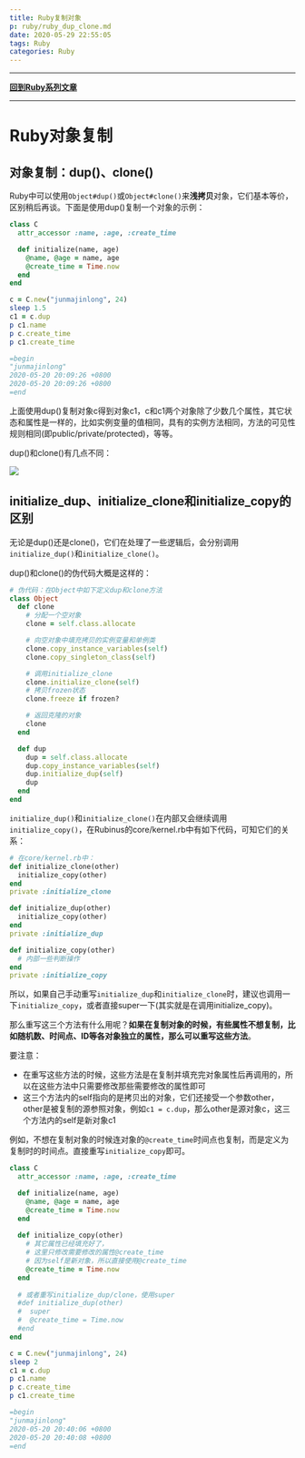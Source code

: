 ```yaml
---
title: Ruby复制对象
p: ruby/ruby_dup_clone.md
date: 2020-05-29 22:55:05
tags: Ruby
categories: Ruby
---
```


------

**[回到Ruby系列文章](/ruby/index/)**

------

# Ruby对象复制

## 对象复制：dup()、clone()

Ruby中可以使用`Object#dup()`或`Object#clone()`来**浅拷贝**对象，它们基本等价，区别稍后再谈。下面是使用dup()复制一个对象的示例：

```ruby
class C
  attr_accessor :name, :age, :create_time

  def initialize(name, age)
    @name, @age = name, age
    @create_time = Time.now
  end
end

c = C.new("junmajinlong", 24)
sleep 1.5
c1 = c.dup
p c1.name
p c.create_time
p c1.create_time

=begin
"junmajinlong"
2020-05-20 20:09:26 +0800
2020-05-20 20:09:26 +0800
=end
```

上面使用dup()复制对象c得到对象c1，c和c1两个对象除了少数几个属性，其它状态和属性是一样的，比如实例变量的值相同，具有的实例方法相同，方法的可见性规则相同(即public/private/protected)，等等。

dup()和clone()有几点不同：  

![](/img/ruby/1590842985513.png)

## initialize_dup、initialize_clone和initialize_copy的区别

无论是dup()还是clone()，它们在处理了一些逻辑后，会分别调用`initialize_dup()`和`initialize_clone()`。

dup()和clone()的伪代码大概是这样的：

```ruby
# 伪代码：在Object中如下定义dup和clone方法
class Object
  def clone
    # 分配一个空对象
    clone = self.class.allocate

    # 向空对象中填充拷贝的实例变量和单例类
    clone.copy_instance_variables(self)
    clone.copy_singleton_class(self)

    # 调用initialize_clone
    clone.initialize_clone(self)
    # 拷贝frozen状态
    clone.freeze if frozen?

    # 返回克隆的对象
    clone
  end

  def dup
    dup = self.class.allocate
    dup.copy_instance_variables(self)
    dup.initialize_dup(self)
    dup
  end
end
```

`initialize_dup()`和`initialize_clone()`在内部又会继续调用`initialize_copy()`，在Rubinus的core/kernel.rb中有如下代码，可知它们的关系：

```ruby
# 在core/kernel.rb中：
def initialize_clone(other)
  initialize_copy(other)
end
private :initialize_clone

def initialize_dup(other)
  initialize_copy(other)
end
private :initialize_dup

def initialize_copy(other)
  # 内部一些判断操作
end
private :initialize_copy
```

所以，如果自己手动重写`initialize_dup`和`initialize_clone`时，建议也调用一下`initialize_copy`，或者直接super一下(其实就是在调用initialize_copy)。

那么重写这三个方法有什么用呢？**如果在复制对象的时候，有些属性不想复制，比如随机数、时间点、ID等各对象独立的属性，那么可以重写这些方法**。

要注意：  

- 在重写这些方法的时候，这些方法是在复制并填充完对象属性后再调用的，所以在这些方法中只需要修改那些需要修改的属性即可  
- 这三个方法内的self指向的是拷贝出的对象，它们还接受一个参数other，other是被复制的源参照对象，例如`c1 = c.dup`，那么other是源对象c，这三个方法内的self是新对象c1  

例如，不想在复制对象的时候连对象的`@create_time`时间点也复制，而是定义为复制时的时间点。直接重写`initialize_copy`即可。

```ruby
class C
  attr_accessor :name, :age, :create_time

  def initialize(name, age)
    @name, @age = name, age
    @create_time = Time.now
  end
  
  def initialize_copy(other)
    # 其它属性已经填充好了，
    # 这里只修改需要修改的属性@create_time
    # 因为self是新对象，所以直接使用@create_time
    @create_time = Time.now
  end
  
  # 或者重写initialize_dup/clone，使用super
  #def initialize_dup(other)
  #  super
  #  @create_time = Time.now
  #end
end

c = C.new("junmajinlong", 24)
sleep 2
c1 = c.dup
p c1.name
p c.create_time
p c1.create_time

=begin
"junmajinlong"
2020-05-20 20:40:06 +0800
2020-05-20 20:40:08 +0800
=end
```

